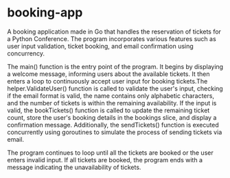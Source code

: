 # booking-app

 A booking application made in Go that handles the reservation of tickets for a Python Conference. The program incorporates various features such as user input validation, ticket booking, and email confirmation using concurrency.

The main() function is the entry point of the program. It begins by displaying a welcome message, informing users about the available tickets. It then enters a loop to continuously accept user input for booking tickets.The helper.ValidateUser() function is called to validate the user's input, checking if the email format is valid, the name contains only alphabetic characters, and the number of tickets is within the remaining availability. If the input is valid, the bookTickets() function is called to update the remaining ticket count, store the user's booking details in the bookings slice, and display a confirmation message. Additionally, the sendTickets() function is executed concurrently using goroutines to simulate the process of sending tickets via email.

The program continues to loop until all the tickets are booked or the user enters invalid input. If all tickets are booked, the program ends with a message indicating the unavailability of tickets.


